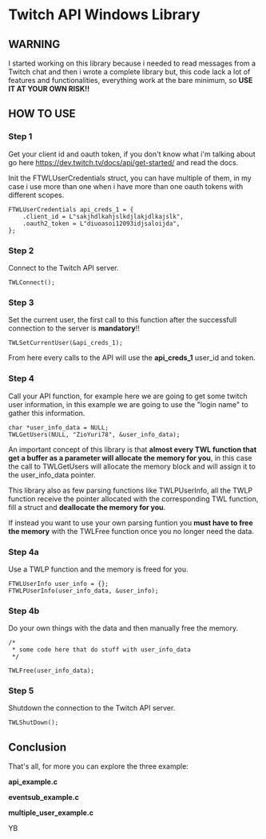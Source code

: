 # Twitch API Windows Library

## WARNING
I started working on this library because i needed to read messages from a Twitch chat and then
i wrote a complete library but, this code lack a lot of features and functionalities,
everything work at the bare minimum, so **USE IT AT YOUR OWN RISK!!**

## HOW TO USE

### Step 1
Get your client id and oauth token, if you don't know what i'm talking about 
go here https://dev.twitch.tv/docs/api/get-started/ and read the docs.

Init the FTWLUserCredentials struct, you can have multiple of them,
in my case i use more than one when i have more than one oauth tokens with different scopes.
```
FTWLUserCredentials api_creds_1 = {
	.client_id = L"sakjhdlkahjslkdjlakjdlkajslk",
	.oauth2_token = L"diuoasoi12093idjsaloijda",
};
```

### Step 2
Connect to the Twitch API server.
```
TWLConnect();
```

### Step 3
Set the current user, the first call to this function after the successfull
connection to the server is **mandatory**!!

`TWLSetCurrentUser(&api_creds_1);`

From here every calls to the API will use the **api_creds_1** user_id and token.

### Step 4
Call your API function, for example here we are going to get some twitch user information,
in this example we are going to use the "login name" to gather this information.
```
char *user_info_data = NULL;
TWLGetUsers(NULL, "ZioYuri78", &user_info_data);
```

An important concept of this library is that **almost every TWL function that get a buffer
as a parameter will allocate the memory for you**, in this case the call to TWLGetUsers
will allocate the memory block and will assign it to the user_info_data pointer.

This library also as few parsing functions like TWLPUserInfo, all the TWLP function
receive the pointer allocated with the corresponding TWL function, fill a struct and
**deallocate the memory for you**.

If instead you want to use your own parsing funtion you **must have to free the memory**
with the TWLFree function once you no longer need the data. 

### Step 4a
Use a TWLP function and the memory is freed for you.
```
FTWLUserInfo user_info = {};
FTWLPUserInfo(user_info_data, &user_info);
```

### Step 4b
Do your own things with the data and then manually free the memory.
```
/* 
 * some code here that do stuff with user_info_data
 */

TWLFree(user_info_data);
```

### Step 5
Shutdown the connection to the Twitch API server.
```
TWLShutDown();
```

## Conclusion
That's all, for more you can explore the three example:

**api_example.c**

**eventsub_example.c**

**multiple_user_example.c**

YB

    

